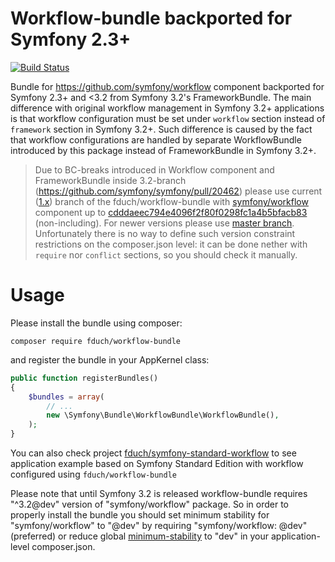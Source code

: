 Workflow-bundle backported for Symfony 2.3+
===========================================

[![Build Status](https://travis-ci.org/fduch/workflow-bundle.svg?branch=1.x)](https://travis-ci.org/fduch/workflow-bundle)

Bundle for https://github.com/symfony/workflow component backported for Symfony 2.3+ and <3.2 from Symfony 3.2's FrameworkBundle.
The main difference with original workflow management in Symfony 3.2+ applications is that 
workflow configuration must be set under `workflow` section instead of `framework` section in Symfony 3.2+.
Such difference is caused by the fact that workflow configurations are handled by 
separate WorkflowBundle introduced by this package instead of FrameworkBundle in Symfony 3.2+.

> Due to BC-breaks introduced in Workflow component and FrameworkBundle inside 3.2-branch (https://github.com/symfony/symfony/pull/20462)
> please use current ([1.x](https://github.com/fduch/workflow-bundle/tree/1.x)) branch of the fduch/workflow-bundle with [symfony/workflow](https://github.com/symfony/workflow) component up to [cdddaeec794e4096f2f80f0298fc1a4b5bfacb83](https://github.com/symfony/workflow/commit/cdddaeec794e4096f2f80f0298fc1a4b5bfacb83) (non-including).
> For newer versions please use [master branch](https://github.com/fduch/workflow-bundle/tree/master).
> Unfortunately there is no way to define such version constraint restrictions on the composer.json level: it can be done nether with `require` nor  `conflict` sections, so you should check it manually.

Usage
=====
Please install the bundle using composer:
```
composer require fduch/workflow-bundle
```

and register the bundle in your AppKernel class:
```php
public function registerBundles()
{
    $bundles = array(
        // ...
        new \Symfony\Bundle\WorkflowBundle\WorkflowBundle(),
    );
}
```

You can also check project [fduch/symfony-standard-workflow](https://github.com/fduch/symfony-standard-workflow) to see application example based on Symfony Standard Edition with workflow configured using `fduch/workflow-bundle`

Please note that until Symfony 3.2 is released workflow-bundle requires "^3.2@dev" version of "symfony/workflow"
package. So in order to properly install the bundle you should set minimum stability for "symfony/workflow" 
to "@dev" by requiring "symfony/workflow: @dev" (preferred) or reduce global [minimum-stability](https://getcomposer.org/doc/04-schema.md#minimum-stability) to "dev" in your application-level composer.json. 

